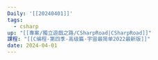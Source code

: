 ```yaml
---
Daily: '[[20240401]]'
tags:
  - csharp
up: "[[專案/獨立遊戲之路/CSharpRoad|CSharpRoad]]"
課程: "[[C编程-第四季-高级篇-宇宙最简单2022最新版]]"
date: 2024-04-01
---
```


